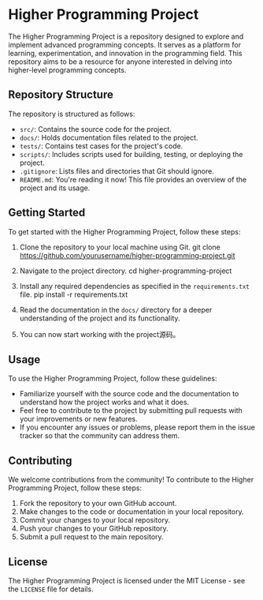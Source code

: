 # Higher Programming Project

The Higher Programming Project is a repository designed to explore and implement advanced programming concepts. It serves as a platform for learning, experimentation, and innovation in the programming field. This repository aims to be a resource for anyone interested in delving into higher-level programming concepts.

## Repository Structure

The repository is structured as follows:

- `src/`: Contains the source code for the project.
- `docs/`: Holds documentation files related to the project.
- `tests/`: Contains test cases for the project's code.
- `scripts/`: Includes scripts used for building, testing, or deploying the project.
- `.gitignore`: Lists files and directories that Git should ignore.
- `README.md`: You're reading it now! This file provides an overview of the project and its usage.

## Getting Started

To get started with the Higher Programming Project, follow these steps:

1. Clone the repository to your local machine using Git.
git clone https://github.com/yourusername/higher-programming-project.git


2. Navigate to the project directory.
cd higher-programming-project


3. Install any required dependencies as specified in the `requirements.txt` file.
pip install -r requirements.txt


4. Read the documentation in the `docs/` directory for a deeper understanding of the project and its functionality.

5. You can now start working with the project源码。

## Usage

To use the Higher Programming Project, follow these guidelines:

- Familiarize yourself with the source code and the documentation to understand how the project works and what it does.
- Feel free to contribute to the project by submitting pull requests with your improvements or new features.
- If you encounter any issues or problems, please report them in the issue tracker so that the community can address them.

## Contributing

We welcome contributions from the community! To contribute to the Higher Programming Project, follow these steps:

1. Fork the repository to your own GitHub account.
2. Make changes to the code or documentation in your local repository.
3. Commit your changes to your local repository.
4. Push your changes to your GitHub repository.
5. Submit a pull request to the main repository.

## License

The Higher Programming Project is licensed under the MIT License - see the `LICENSE` file for details.

